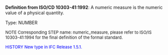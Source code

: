 ﻿**Definition from ISO/CD 10303-41:1992**: A numeric measure is the numeric value of a physical quantity.

Type: NUMBER

> <font size="-1">
  NOTE Corresponding STEP name: numeric_measure, please refer to ISO/IS 10303-41:1994
  for the final definition of the formal standard.
</font>

> <font size="-1" color="#0000FF">
  HISTORY New type in IFC Release 1.5.1.
</font>
